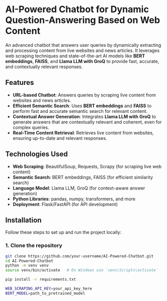 # AI-Powered Chatbot for Dynamic Question-Answering Based on Web Content

An advanced chatbot that answers user queries by dynamically extracting and processing content from live websites and news articles. It leverages web scraping techniques and state-of-the-art AI models like **BERT embeddings**, **FAISS**, and **Llama LLM with GroQ** to provide fast, accurate, and contextually relevant responses.

## Features

- **URL-based Chatbot**: Answers queries by scraping live content from websites and news articles.
- **Efficient Semantic Search**: Uses **BERT embeddings** and **FAISS** to perform fast and accurate semantic search for relevant content.
- **Contextual Answer Generation**: Integrates **Llama LLM with GroQ** to generate answers that are contextually relevant and coherent, even for complex queries.
- **Real-Time Content Retrieval**: Retrieves live content from websites, ensuring up-to-date and relevant responses.
  
## Technologies Used

- **Web Scraping**: BeautifulSoup, Requests, Scrapy (for scraping live web content)
- **Semantic Search**: BERT embeddings, FAISS (for efficient similarity search)
- **Language Model**: Llama LLM, GroQ (for context-aware answer generation)
- **Python Libraries**: pandas, numpy, transformers, and more
- **Deployment**: Flask/FastAPI (for API development)

## Installation

Follow these steps to set up and run the project locally:

### 1. Clone the repository
```bash
git clone https://github.com/your-username/AI-Powered-Chatbot.git
cd AI-Powered-Chatbot
python -m venv venv
source venv/bin/activate   # On Windows use `venv\Scripts\activate`

pip install -r requirements.txt

WEB_SCRAPING_API_KEY=your_api_key_here
BERT_MODEL=path_to_pretrained_model
